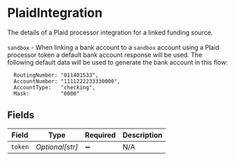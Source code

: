 # PlaidIntegration

The details of a Plaid processor integration for a linked funding source. <br><br> `sandbox` - When linking a bank account to a `sandbox` account using a Plaid processor token a default bank account response will be used. The following default data will be used to generate the bank account in this flow:
```
  RoutingNumber: "011401533",
  AccountNumber: "1111222233330000",
  AccountType:   "checking",
  Mask:          "0000"
```



## Fields

| Field              | Type               | Required           | Description        |
| ------------------ | ------------------ | ------------------ | ------------------ |
| `token`            | *Optional[str]*    | :heavy_minus_sign: | N/A                |